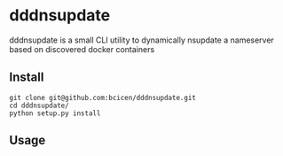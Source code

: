 dddnsupdate
===========

dddnsupdate is a small CLI utility to dynamically nsupdate a nameserver based on discovered docker containers

Install
-----------

```
git clone git@github.com:bcicen/dddnsupdate.git
cd dddnsupdate/
python setup.py install
```

Usage
--------


